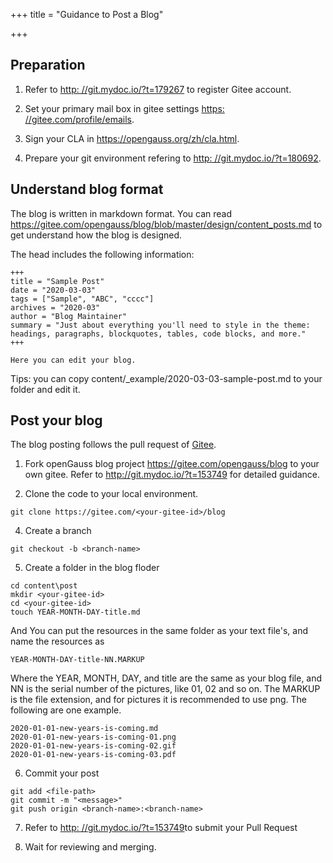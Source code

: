 +++
title = "Guidance to Post a Blog"

+++


## Preparation

1. Refer to <a href="http://git.mydoc.io/?t=179267" target="_blank">http: //git.mydoc.io/?t=179267</a> to register Gitee account.

2. Set your primary mail box in gitee settings <a href="https://gitee.com/profile/emails" target="_blank">https: //gitee.com/profile/emails</a>.

3. Sign your CLA in <https://opengauss.org/zh/cla.html>.

4. Prepare your git environment refering to <a href="http://git.mydoc.io/?t=180692" target="_blank">http: //git.mydoc.io/?t=180692</a>.

## Understand blog format

The blog is written in markdown format.
You can read <https://gitee.com/opengauss/blog/blob/master/design/content_posts.md> to get understand how the blog is designed.

The head includes the following information:
```
+++
title = "Sample Post"
date = "2020-03-03"
tags = ["Sample", "ABC", "cccc"]
archives = "2020-03"
author = "Blog Maintainer"
summary = "Just about everything you'll need to style in the theme: headings, paragraphs, blockquotes, tables, code blocks, and more."
+++

Here you can edit your blog. 
```

Tips: you can copy content/_example/2020-03-03-sample-post.md to your folder and edit it.

## Post your blog

The blog posting follows the pull request of <a href="https://gitee.com" target="_blank">Gitee</a>.

1. Fork openGauss blog project <https://gitee.com/opengauss/blog> to your own gitee. Refer to <http://git.mydoc.io/?t=153749> for detailed guidance.

2. Clone the code to your local environment.

```
git clone https://gitee.com/<your-gitee-id>/blog
```

4. Create a branch

```
git checkout -b <branch-name>
```

5. Create a folder in the blog floder
```
cd content\post
mkdir <your-gitee-id>
cd <your-gitee-id>
touch YEAR-MONTH-DAY-title.md
```

And You can put the resources in the same folder as your text file's, and name the resources as 
```
YEAR-MONTH-DAY-title-NN.MARKUP
```
Where the YEAR, MONTH, DAY, and title are the same as your blog file, and NN is the serial number of the pictures, like 01, 02 and so on. The MARKUP is the file extension, and for pictures it is recommended to use png.
The following are one example.
```
2020-01-01-new-years-is-coming.md
2020-01-01-new-years-is-coming-01.png
2020-01-01-new-years-is-coming-02.gif
2020-01-01-new-years-is-coming-03.pdf
```

6. Commit your post

```
git add <file-path>
git commit -m "<message>"
git push origin <branch-name>:<branch-name>
```

7. Refer to <a href="http://git.mydoc.io/?t=153749" target="_blank">http: //git.mydoc.io/?t=153749</a>to submit your Pull Request

8. Wait for reviewing and merging.
